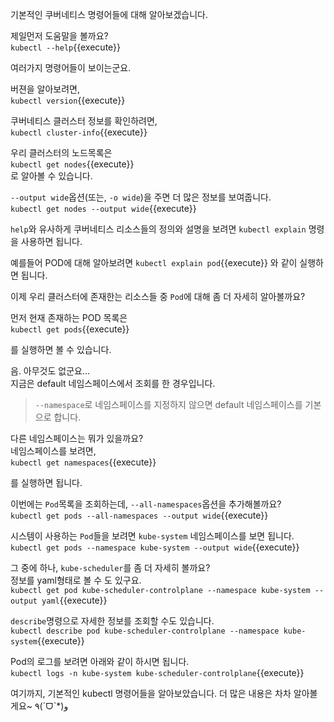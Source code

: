 기본적인 쿠버네티스 명령어들에 대해 알아보겠습니다.



제일먼저 도움말을 볼까요?  
`kubectl --help`{{execute}}

여러가지 명령어들이 보이는군요.

버젼을 알아보려면,  
`kubectl version`{{execute}}

쿠버네티스 클러스터 정보를 확인하려면,  
`kubectl cluster-info`{{execute}}

우리 클러스터의 노드목록은  
`kubectl get nodes`{{execute}}  
로 알아볼 수 있습니다.

`--output wide`옵션(또는, `-o wide`)을 주면 더 많은 정보를 보여줍니다.  
`kubectl get nodes --output wide`{{execute}}

`help`와 유사하게 쿠버네티스 리소스들의 정의와 설명을 보려면 `kubectl explain` 명령을 사용하면 됩니다.

예를들어 POD에 대해 알아보려면 
`kubectl explain pod`{{execute}}
와 같이 실행하면 됩니다.




이제 우리 클러스터에 존재한는 리소스들 중 `Pod`에 대해 좀 더 자세히 알아볼까요?

먼저 현재 존재하는 POD 목록은  
`kubectl get pods`{{execute}}

를 실행하면 볼 수 있습니다.



음. 아무것도 없군요...  
지금은 default 네임스페이스에서 조회를 한 경우입니다.   

> `--namespace`로 네임스페이스를 지정하지 않으면 default 네임스페이스를 기본으로 합니다.   



다른 네임스페이스는 뭐가 있을까요?  
네임스페이스를 보려면,  
`kubectl get namespaces`{{execute}}

를 실행하면 됩니다.  



이번에는 `Pod`목록을 조회하는데, `--all-namespaces`옵션을 추가해볼까요?  
`kubectl get pods --all-namespaces --output wide`{{execute}}

시스템이 사용하는 `Pod`들을 보려면 `kube-system` 네임스페이스를 보면 됩니다.  
`kubectl get pods --namespace kube-system --output wide`{{execute}}

그 중에 하나, `kube-scheduler`를 좀 더 자세히 볼까요?  
정보를 yaml형태로 볼 수 도 있구요.  
`kubectl get pod kube-scheduler-controlplane --namespace kube-system --output yaml`{{execute}}

`describe`명령으로 자세한 정보를 조회할 수도 있습니다.  
`kubectl describe pod kube-scheduler-controlplane --namespace kube-system`{{execute}}

Pod의 로그를 보려면 아래와 같이 하시면 됩니다.  
`kubectl logs -n kube-system kube-scheduler-controlplane`{{execute}}



여기까지, 기본적인 kubectl 명령어들을 알아보았습니다.
더 많은 내용은 차차 알아볼게요~  ٩(ˊᗜˋ*)و